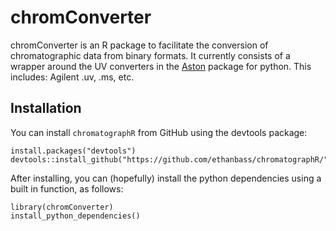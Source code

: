# chromConverter
chromConverter is an R package to facilitate the conversion of chromatographic data from binary formats. 
It currently consists of a wrapper around the UV converters in the [Aston](https://github.com/bovee/aston) package for python. This includes: Agilent .uv, .ms, etc.

## Installation
You can install `chromatographR` from GitHub using the devtools package:
```
install.packages("devtools")
devtools::install_github("https://github.com/ethanbass/chromatographR/")
```

After installing, you can (hopefully) install the python dependencies using a built in function, as follows:

```
library(chromConverter)
install_python_dependencies()
```
